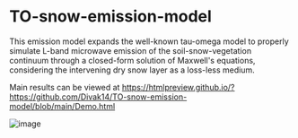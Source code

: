 # TO-snow-emission-model
This emission model expands the well-known tau-omega model to properly simulate L-band microwave emission of the soil-snow-vegetation continuum through a closed-form solution of Maxwell's equations, considering the intervening dry snow layer as a loss-less medium. 

Main results can be viewed at https://htmlpreview.github.io/?https://github.com/Divak14/TO-snow-emission-model/blob/main/Demo.html

![image](https://github.com/Divak14/TO-snow-emission-model/assets/82971883/2cb7a076-9c8c-4e28-be09-5bcc8ea8633f)

